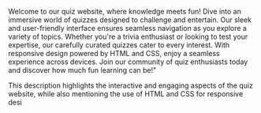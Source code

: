 Welcome to our quiz website, where knowledge meets fun! Dive into an immersive world of quizzes designed to challenge and entertain. Our sleek and user-friendly interface ensures seamless navigation as you explore a variety of topics. Whether you're a trivia enthusiast or looking to test your expertise, our carefully curated quizzes cater to every interest. With responsive design powered by HTML and CSS, enjoy a seamless experience across devices. Join our community of quiz enthusiasts today and discover how much fun learning can be!"

This description highlights the interactive and engaging aspects of the quiz website, while also mentioning the use of HTML and CSS for responsive desi
